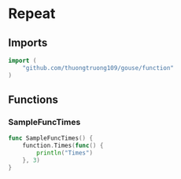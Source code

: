 # Repeat

## Imports

```go
import (
	"github.com/thuongtruong109/gouse/function"
)
```
## Functions


### SampleFuncTimes

```go
func SampleFuncTimes() {
	function.Times(func() {
		println("Times")
	}, 3)
}
```
